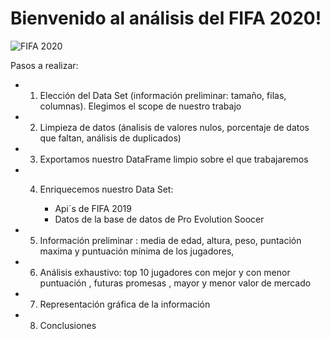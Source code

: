 # Bienvenido al análisis del FIFA 2020!

![FIFA 2020](imagenes/imagen.png)

Pasos a realizar:

   - 1) Elección del Data Set (información preliminar: tamaño, filas, columnas). Elegimos el scope de nuestro trabajo

   - 2) Limpieza de datos (ánalisis de valores nulos, porcentaje de datos que faltan, análisis de duplicados)

   - 3) Exportamos nuestro DataFrame limpio sobre el que trabajaremos
   - 4) Enriquecemos nuestro Data Set: 

        - Api´s de FIFA 2019
        - Datos de la base de datos de Pro Evolution Soocer

    
- 5) Información preliminar : media de edad, altura, peso, puntación maxima y puntuación mínima de los jugadores, 


- 6) Análisis exhaustivo: top 10 jugadores con mejor y con menor puntuación , futuras promesas , mayor y menor valor de mercado


- 7) Representación gráfica de la información


- 8) Conclusiones





